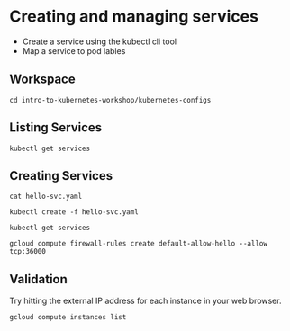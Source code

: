 # Creating and managing services

* Create a service using the kubectl cli tool
* Map a service to pod lables

## Workspace

```
cd intro-to-kubernetes-workshop/kubernetes-configs
```

## Listing Services

```
kubectl get services
```

## Creating Services

```
cat hello-svc.yaml
```

```
kubectl create -f hello-svc.yaml
```

```
kubectl get services
```

```
gcloud compute firewall-rules create default-allow-hello --allow tcp:36000
```

## Validation

Try hitting the external IP address for each instance in your web browser.

```
gcloud compute instances list
```
